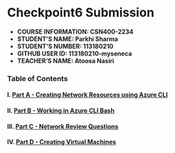 # Checkpoint6 Submission

- **COURSE INFORMATION: CSN400-2234**
- **STUDENT’S NAME: Parkhi Sharma**
- **STUDENT'S NUMBER: 113180210**
- **GITHUB USER ID: 113180210-myseneca**
- **TEACHER’S NAME: Atoosa Nasiri**

### Table of Contents

#### I. [Part A - Creating Network Resources using Azure CLI](#part-a)
#### II. [Part B - Working in Azure CLI Bash](#part-b)
#### III. [Part C - Network Review Questions](#part-c)
#### IV. [Part D - Creating Virtual Machines](#part-d)

